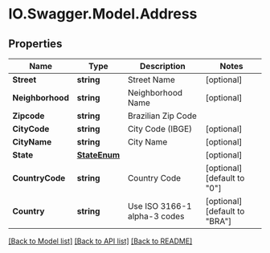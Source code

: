 # IO.Swagger.Model.Address
## Properties

Name | Type | Description | Notes
------------ | ------------- | ------------- | -------------
**Street** | **string** | Street Name | [optional] 
**Neighborhood** | **string** | Neighborhood Name | [optional] 
**Zipcode** | **string** | Brazilian Zip Code | 
**CityCode** | **string** | City Code (IBGE) | [optional] 
**CityName** | **string** | City Name | [optional] 
**State** | [**StateEnum**](StateEnum.md) |  | [optional] 
**CountryCode** | **string** | Country Code | [optional] [default to "0"]
**Country** | **string** | Use ISO 3166-1 alpha-3 codes | [optional] [default to "BRA"]

[[Back to Model list]](../README.md#documentation-for-models) [[Back to API list]](../README.md#documentation-for-api-endpoints) [[Back to README]](../README.md)

